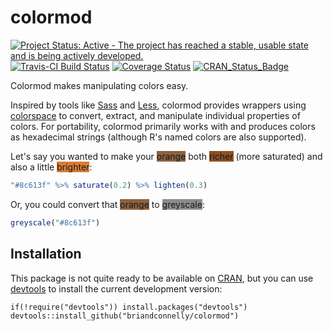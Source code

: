 # colormod

[![Project Status: Active - The project has reached a stable, usable state and is being actively developed.](http://www.repostatus.org/badges/latest/active.svg)](http://www.repostatus.org/#active)
[![Travis-CI Build Status](https://travis-ci.org/briandconnelly/colormod.svg?branch=master)](https://travis-ci.org/briandconnelly/colormod)
[![Coverage Status](https://img.shields.io/codecov/c/github/briandconnelly/colormod/master.svg)](https://codecov.io/github/briandconnelly/colormod?branch=master)
[![CRAN_Status_Badge](http://www.r-pkg.org/badges/version/colormod)](http://cran.r-project.org/package=colormod)

Colormod makes manipulating colors easy.

Inspired by tools like [Sass](http://sass-lang.com) and [Less](http://lesscss.org), colormod provides wrappers using [colorspace](http://cran.r-project.org/web/packages/colorspace/index.html) to convert, extract, and manipulate individual properties of colors. For portability, colormod primarily works with and produces colors as hexadecimal strings (although R's named colors are also supported).

Let's say you wanted to make your <span style="background-color: #8c613f;">orange</span> both <span style="background-color: #8C5123;">richer</span> (more saturated) and also a little <span style="background-color: #D97D36;">brighter</span>:

```r
"#8c613f" %>% saturate(0.2) %>% lighten(0.3)
```

Or, you could convert that <span style="background-color: #8c613f;">orange</span> to <span style="background-color: #8C8C8C;">greyscale</span>: 

```r
greyscale("#8c613f")
```


## Installation 
This package is not quite ready to be available on [CRAN](http://cran.r-project.org), but you can use [devtools](http://cran.r-project.org/web/packages/devtools/index.html) to install the current development version:

    if(!require("devtools")) install.packages("devtools")
    devtools::install_github("briandconnelly/colormod")

